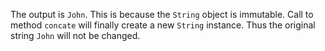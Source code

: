 The output is `John`. This is because the `String` object is immutable. Call to method `concate` will finally create a new `String` instance. Thus the original string `John` will not be changed.